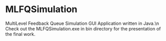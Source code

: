 # MLFQSimulation
MultiLevel Feedback Queue Simulation GUI Application written in Java.\n
Check out the MLFQSimulation.exe in bin directory for the presentation of the final work.
